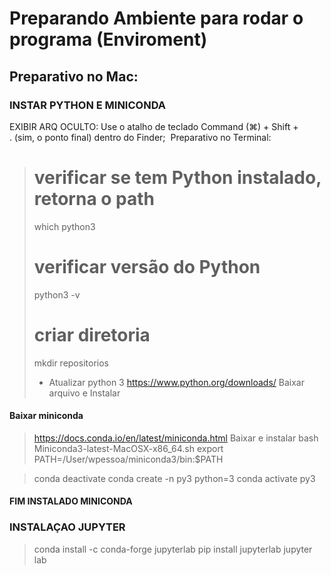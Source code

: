 # Preparando Ambiente para rodar o programa (Enviroment)

## Preparativo no Mac:
### INSTAR PYTHON E MINICONDA

EXIBIR ARQ OCULTO: Use o atalho de teclado Command (⌘) + Shift + . (sim, o ponto final) dentro do Finder; 
Preparativo no Terminal:
> # verificar se tem Python instalado, retorna o path 
> which python3
> # verificar versão do Python
> python3 -v
> # criar diretoria
> mkdir repositorios
> * Atualizar python 3
> https://www.python.org/downloads/
> Baixar arquivo e Instalar

#### Baixar miniconda
> https://docs.conda.io/en/latest/miniconda.html
> Baixar e instalar
> bash Miniconda3-latest-MacOSX-x86_64.sh
> export PATH=/User/wpessoa/miniconda3/bin:$PATH

> conda deactivate
> conda create -n py3 python=3
> conda activate py3

#### FIM INSTALADO MINICONDA

### INSTALAÇAO JUPYTER

> conda install -c conda-forge jupyterlab
> pip install jupyterlab
> jupyter lab

